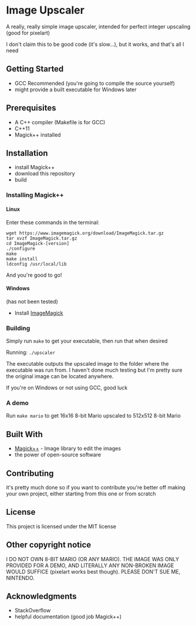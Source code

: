 # Image Upscaler

A really, really simple image upscaler, intended for perfect integer upscaling (good for pixelart)

I don't claim this to be good code (it's slow...), but it works, and that's all I need

## Getting Started

* GCC Recommended (you're going to compile the source yourself)
* might provide a built executable for Windows later

## Prerequisites

* A C++ compiler (Makefile is for GCC)
* C++11
* Magick++ installed

## Installation

* install Magick++
* download this repository
* build

### Installing Magick++

#### Linux

Enter these commands in the terminal:

```
wget https://www.imagemagick.org/download/ImageMagick.tar.gz
tar xvzf ImageMagick.tar.gz
cd ImageMagick-[version]
./configure
make
make install
ldconfig /usr/local/lib
```

And you're good to go!

#### Windows

(has not been tested)

* Install [ImageMagick](https://imagemagick.org/script/download.php)

### Building

Simply run `make` to get your executable, then run that when desired

Running: `./upscaler`

The executable outputs the upscaled image to the folder where the executable was run from. I haven't done much testing but I'm pretty sure the original image can be located anywhere.

If you're on Windows or not using GCC, good luck

### A demo

Run `make mario` to get 16x16 8-bit Mario upscaled to 512x512 8-bit Mario

## Built With

* [Magick++](http://www.graphicsmagick.org/Magick++/) - Image library to edit the images
* the power of open-source software

## Contributing

it's pretty much done so if you want to contribute you're better off making your own project, either starting from this one or from scratch

## License

This project is licensed under the MIT license

## Other copyright notice

I DO NOT OWN 8-BIT MARIO (OR ANY MARIO). THE IMAGE WAS ONLY PROVIDED FOR A DEMO, AND LITERALLY ANY NON-BROKEN IMAGE WOULD SUFFICE (pixelart works best though). PLEASE DON'T SUE ME, NINTENDO.

## Acknowledgments

* StackOverflow
* helpful documentation (good job Magick++)
